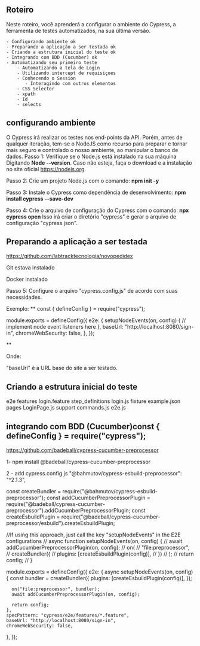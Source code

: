 ## Roteiro
Neste roteiro, você aprenderá a configurar o ambiente do Cypress, a ferramenta de testes automatizados, na sua última versão.

    - Configurando ambiente ok 
	- Preparando a aplicação a ser testada ok 
	- Criando a estrutura inicial do teste ok 
	- Integrando com BDD (Cucumber) ok
	- Automatizando seu primeiro teste
		- Automatizando a tela de Login
	 	- Utilizando intercept de requisiçoes
		- Conhecendo o Session
           - Interagindo com outros elementos
		- CSS Selector
		- xpath
		- Id
		- selects

## configurando ambiente
O Cypress irá realizar os testes nos end-points da API. Porém, antes de qualquer iteração, tem-se o NodeJS como recurso para preparar e tornar mais seguro e controlado o nosso ambiente, ao manipular o banco de dados.
Passo 1:
Verifique se o Node.js  está instalado na sua máquina Digitando **Node --version**. Caso não esteja, faça o download e a instalação no site oficial https://nodejs.org.


Passo 2:
Crie um projeto Node.js com o comando:
**npm init -y**

Passo 3:
Instale o Cypress como dependência de desenvolvimento:
**npm install cypress --save-dev**

Passo 4:
Crie o arquivo de configuração do Cypress com o comando:
**npx cypress open**
Isso irá criar o diretório "cypress" e gerar o arquivo de configuração "cypress.json".

## Preparando a aplicação a ser testada


https://github.com/labtracktecnologia/novopedidex

Git estava instalado

Docker instalado 


Passo 5:
Configure o arquivo "cypress.config.js" de acordo com suas necessidades.

Exemplo:
**
const { defineConfig } = require("cypress");

module.exports = defineConfig({
  e2e: {
    setupNodeEvents(on, config) {
      // implement node event listeners here
    },
    baseUrl: "http://localhost:8080/sign-in",
    chromeWebSecurity: false,
  },
});

**

Onde:

"baseUrl" é a URL base do site a ser testado.


## Criando a estrutura inicial do teste
e2e
	features
		login.feature
	step_definitions
		login.js
fixture
    example.json
pages
	LoginPage.js
support
	commands.js
	e2e.js

## integrando com BDD (Cucumber)const { defineConfig } = require("cypress");

https://github.com/badeball/cypress-cucumber-preprocessor

1- npm install @badeball/cypress-cucumber-preprocessor


2 - add cypress.config.js  "@bahmutov/cypress-esbuild-preprocessor": "^2.1.3",

const createBundler = require("@bahmutov/cypress-esbuild-preprocessor");
const addCucumberPreprocessorPlugin =
  require("@badeball/cypress-cucumber-preprocessor").addCucumberPreprocessorPlugin;
const createEsbuildPlugin =
  require("@badeball/cypress-cucumber-preprocessor/esbuild").createEsbuildPlugin;

//If using this approach, just call the key "setupNodeEvents" in the E2E configurations
// async function setupNodeEvents(on, config) {
//   await addCucumberPreprocessorPlugin(on, config);
//   on(
//     "file:preprocessor",
//     createBundler({
//       plugins: [createEsbuildPlugin(config)],
//     })
//   );
//   return config;
// }

module.exports = defineConfig({
  e2e: {
    async setupNodeEvents(on, config) {
      const bundler = createBundler({
        plugins: [createEsbuildPlugin(config)],
      });

      on("file:preprocessor", bundler);
      await addCucumberPreprocessorPlugin(on, config);

      return config;
    },
    specPattern: "cypress/e2e/features/*.feature",
    baseUrl: "http://localhost:8080/sign-in",
    chromeWebSecurity: false,
  },
});
